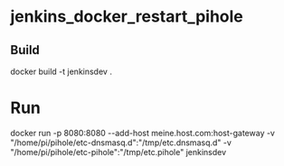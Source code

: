 # jenkins_docker_restart_pihole
## Build <br />
docker build -t jenkinsdev .  <br />
# Run  <br />
docker run -p 8080:8080 --add-host meine.host.com:host-gateway -v "/home/pi/pihole/etc-dnsmasq.d":"/tmp/etc.dnsmasq.d" -v "/home/pi/pihole/etc-pihole":"/tmp/etc.pihole" jenkinsdev  <br />

